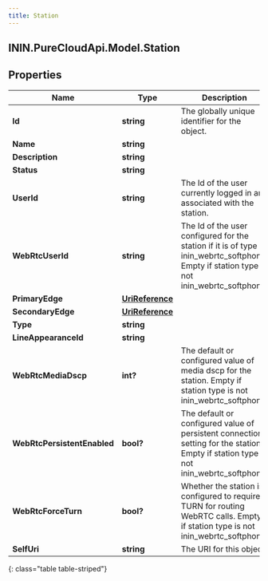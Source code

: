 ```yaml
---
title: Station
---
```

## ININ.PureCloudApi.Model.Station

## Properties

|Name | Type | Description | Notes|
|------------ | ------------- | ------------- | -------------|
| **Id** | **string** | The globally unique identifier for the object. | [optional] |
| **Name** | **string** |  | [optional] |
| **Description** | **string** |  | [optional] |
| **Status** | **string** |  | [optional] |
| **UserId** | **string** | The Id of the user currently logged in and associated with the station. | [optional] |
| **WebRtcUserId** | **string** | The Id of the user configured for the station if it is of type inin_webrtc_softphone. Empty if station type is not inin_webrtc_softphone. | [optional] |
| **PrimaryEdge** | [**UriReference**](UriReference.html) |  | [optional] |
| **SecondaryEdge** | [**UriReference**](UriReference.html) |  | [optional] |
| **Type** | **string** |  | [optional] |
| **LineAppearanceId** | **string** |  | [optional] |
| **WebRtcMediaDscp** | **int?** | The default or configured value of media dscp for the station. Empty if station type is not inin_webrtc_softphone. | [optional] |
| **WebRtcPersistentEnabled** | **bool?** | The default or configured value of persistent connection setting for the station. Empty if station type is not inin_webrtc_softphone. | [optional] |
| **WebRtcForceTurn** | **bool?** | Whether the station is configured to require TURN for routing WebRTC calls. Empty if station type is not inin_webrtc_softphone. | [optional] |
| **SelfUri** | **string** | The URI for this object | [optional] |
{: class="table table-striped"}


